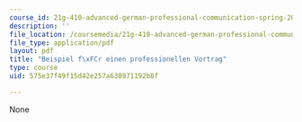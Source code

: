 ```yaml
---
course_id: 21g-410-advanced-german-professional-communication-spring-2017
description: ''
file_location: /coursemedia/21g-410-advanced-german-professional-communication-spring-2017/575e37f49f15d42e257a638971192b8f_21G_410s17_W12_M34.pdf
file_type: application/pdf
layout: pdf
title: "Beispiel f\xFCr einen professionellen Vortrag"
type: course
uid: 575e37f49f15d42e257a638971192b8f

---
```

None